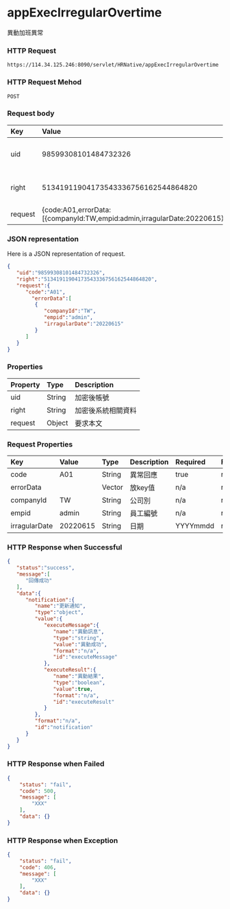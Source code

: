# appExecIrregularOvertime
異動加班異常

### HTTP Request
```
https://114.34.125.246:8090/servlet/HRNative/appExecIrregularOvertime
```

### HTTP Request Mehod
```
POST
```

### Request body
| Key | Value | Type | Description |
|:----------|:-------------|:-----|:------------|
| uid | 98599308101484732326 | String | 需透過appLogin取得
| right | 51341911904173543336756162544864820 | String | 需透過appLogin取得 |
| request | {code:A01,errorData:[{companyId:TW,empid:admin,irragularDate:20220615}]} | Object | 異動條件

### JSON representation
Here is a JSON representation of request.
```json
{
   "uid":"98599308101484732326",
   "right":"51341911904173543336756162544864820",
   "request":{
      "code":"A01",
        "errorData":[
         {
            "companyId":"TW",
            "empid":"admin",
            "irragularDate":"20220615"
         }
      ]
   }
}
```

### Properties
| Property | Type | Description |
|:---------|:-----|:------------|
| uid   | String | 加密後帳號 |
| right | String | 加密後系統相關資料 |
| request | Object | 要求本文 |

### Request Properties
| Key | Value | Type | Description | Required | Format | Note |
|:----------|:-------------|:-----|:------------|:------------|:------------|:------------|
| code | A01 | String | 異常回應 | true | n/a |  |
| errorData |  | Vector | 放key值 | n/a | n/a |  |
| companyId | TW | String | 公司別 | n/a | n/a |  |
| empid | admin | String | 員工編號 | n/a | n/a |  |
| irragularDate | 20220615 | String | 日期 | YYYYmmdd | n/a |  |



### HTTP Response when Successful
```json
{
   "status":"success",
   "message":[
      "回傳成功"
   ],
   "data":{
      "notification":{
         "name":"更新通知",
         "type":"object",
         "value":{
            "executeMessage":{
               "name":"異動訊息",
               "type":"string",
               "value":"異動成功",
               "format":"n/a",
               "id":"executeMessage"
            },
            "executeResult":{
               "name":"異動結果",
               "type":"boolean",
               "value":true,
               "format":"n/a",
               "id":"executeResult"
            }
         },
         "format":"n/a",
         "id":"notification"
      }
   }
}
```

### HTTP Response when Failed
```json
{
    "status": "fail",
    "code": 500,
    "message": [
        "XXX"
    ],
    "data": {}
}
```

### HTTP Response when Exception
```json
{
    "status": "fail",
    "code": 406,
    "message": [
        "XXX"
    ],
    "data": {}
}
```
